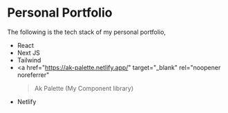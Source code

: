 # Personal Portfolio

The following is the tech stack of my personal portfolio,

- React
- Next JS
- Tailwind
- <a
  href="https://ak-palette.netlify.app/"
  target="\_blank"
  rel="noopener noreferrer"
  > Ak Palette
  > </a> (My Component library)
- Netlify
